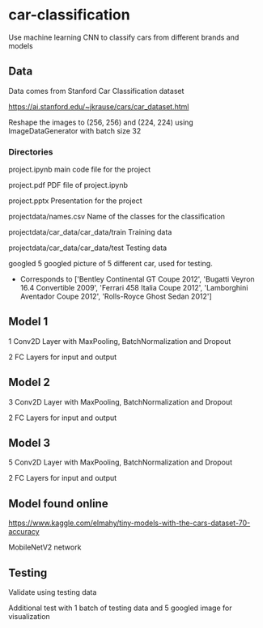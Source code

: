 # car-classification
Use machine learning CNN to classify cars from different brands and models

## Data
Data comes from Stanford Car Classification dataset

https://ai.stanford.edu/~jkrause/cars/car_dataset.html

Reshape the images to (256, 256) and (224, 224) using ImageDataGenerator with batch size 32

### Directories
project.ipynb main code file for the project

project.pdf PDF file of project.ipynb

project.pptx Presentation for the project

projectdata/names.csv Name of the classes for the classification

projectdata/car_data/car_data/train Training data 

projectdata/car_data/car_data/test Testing data

googled 5 googled picture of 5 different car, used for testing. 

- Corresponds to ['Bentley Continental GT Coupe 2012', 'Bugatti Veyron 16.4 Convertible 2009', 'Ferrari 458 Italia Coupe 2012', 'Lamborghini Aventador Coupe 2012', 'Rolls-Royce Ghost Sedan 2012']

## Model 1
1 Conv2D Layer with MaxPooling, BatchNormalization and Dropout

2 FC Layers for input and output

## Model 2
3 Conv2D Layer with MaxPooling, BatchNormalization and Dropout

2 FC Layers for input and output

## Model 3
5 Conv2D Layer with MaxPooling, BatchNormalization and Dropout

2 FC Layers for input and output

## Model found online
https://www.kaggle.com/elmahy/tiny-models-with-the-cars-dataset-70-accuracy

MobileNetV2 network

## Testing
Validate using testing data

Additional test with 1 batch of testing data and 5 googled image for visualization


